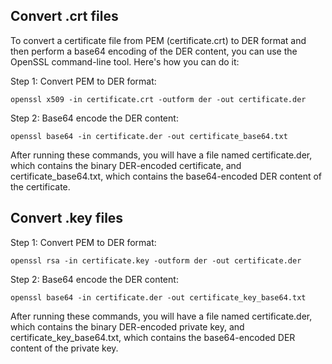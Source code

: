 ## Convert .crt files
To convert a certificate file from PEM (certificate.crt) to DER format and then perform a base64 encoding of the DER content, you can use the OpenSSL command-line tool. Here's how you can do it:

Step 1: Convert PEM to DER format:
```
openssl x509 -in certificate.crt -outform der -out certificate.der
``````
Step 2: Base64 encode the DER content:
```
openssl base64 -in certificate.der -out certificate_base64.txt
```
After running these commands, you will have a file named certificate.der, which contains the binary DER-encoded certificate, and certificate_base64.txt, which contains the base64-encoded DER content of the certificate.

## Convert .key files
Step 1: Convert PEM to DER format:
```
openssl rsa -in certificate.key -outform der -out certificate.der
```
Step 2: Base64 encode the DER content:
```
openssl base64 -in certificate.der -out certificate_key_base64.txt
```
After running these commands, you will have a file named certificate.der, which contains the binary DER-encoded private key, and certificate_key_base64.txt, which contains the base64-encoded DER content of the private key.
